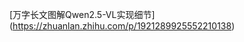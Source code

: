[[](https://zhuanlan.zhihu.com/p/1921289925552210138)万字长文图解Qwen2.5-VL实现细节[](https://zhuanlan.zhihu.com/p/1921289925552210138)](https://zhuanlan.zhihu.com/p/1921289925552210138)

# 

